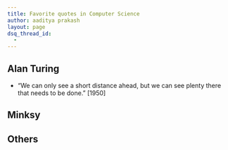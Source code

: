 ```yaml
---
title: Favorite quotes in Computer Science
author: aaditya prakash
layout: page
dsq_thread_id:
  - 
---
```


## Alan Turing
 * “We can only see a short distance ahead, but we can see plenty there that needs to be done.” [1950]

## Minksy

## Others

